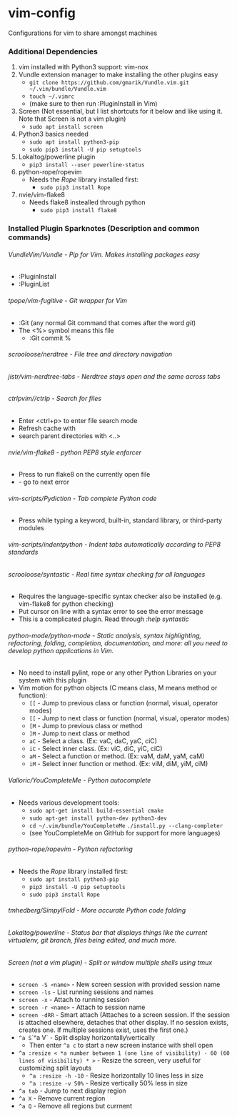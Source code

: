 # vim-config
Configurations for vim to share amongst machines

### Additional Dependencies
1. vim installed with Python3 support: vim-nox
2. Vundle extension manager to make installing the other plugins easy
    - `git clone https://github.com/gmarik/Vundle.vim.git ~/.vim/bundle/Vundle.vim`
    - `touch ~/.vimrc`
    - (make sure to then run :PluginInstall in Vim)
3. Screen (Not essential, but I list shortcuts for it below and like using it. Note that Screen is not a vim plugin)
    - `sudo apt install screen`
4. Python3 basics needed
    - `sudo apt install python3-pip`
    - `sudo pip3 install -U pip setuptools`
3. Lokaltog/powerline plugin
    - `pip3 install --user powerline-status`
4. python-rope/ropevim 
    - Needs the *Rope* library installed first:
        - `sudo pip3 install Rope`
5. nvie/vim-flake8
    - Needs flake8 instealled through python
        - `sudo pip3 install flake8`
       
### Installed Plugin Sparknotes (Description and common commands)
###### VundleVim/Vundle - Pip for Vim. Makes installing packages easy
- :PluginInstall
- :PluginList
###### tpope/vim-fugitive - Git wrapper for Vim
- :Git (any normal Git command that comes after the word *git*)
- The <%> symbol means this file
    - :Git commit %
###### scrooloose/nerdtree - File tree and directory navigation
###### jistr/vim-nerdtree-tabs - Nerdtree stays open and the same across tabs
###### ctrlpvim//ctrlp - Search for files
- Enter <ctrl+p> to enter file search mode
- Refresh cache with <F5>
- search parent directories with <..>
###### nvie/vim-flake8 - python PEP8 style enforcer
- Press <F7> to run flake8 on the currently open file
- <Enter> - go to next error
###### vim-scripts/Pydiction - Tab complete Python code
- Press <tab> while typing a keyword, built-in, standard library, or third-party modules
###### vim-scripts/indentpython - Indent tabs automatically according to PEP8 standards
###### scrooloose/syntastic - Real time syntax checking for all languages
- Requires the language-specific syntax checker also be installed (e.g. vim-flake8 for python checking)
- Put cursor on line with a syntax error to see the error message
- This is a complicated plugin. Read through *:help syntastic*
###### python-mode/python-mode - Static analysis, syntax highlighting, refactoring, folding, completion, documentation, and more: all you need to develop python applications in Vim.
- No need to install pylint, rope or any other Python Libraries on your system with this plugin
- Vim motion for python objects (C means class, M means method or function):
    - `[[` - Jump to previous class or function (normal, visual, operator modes)
    - `[[` - Jump to next class or function (normal, visual, operator modes)
    - `[M` - Jump to previous class or method
    - `]M` - Jump to next class or method
    - `aC` - Select a class. (Ex: vaC, daC, yaC, ciC)
    - `iC` - Select inner class. (Ex: viC, diC, yiC, ciC)
    - `aM` - Select a function or method. (Ex: vaM, daM, yaM, caM)
    - `iM` - Select inner function or method. (Ex: viM, diM, yiM, ciM)
###### Valloric/YouCompleteMe - Python autocomplete
- Needs various development tools:
    - `sudo apt-get install build-essential cmake`
    - `sudo apt-get install python-dev python3-dev`
    - `cd ~/.vim/bundle/YouCompleteMe` `./install.py --clang-completer`
    - (see YouCompleteMe on GitHub for support for more languages)
###### python-rope/ropevim - Python refactoring
- Needs the *Rope* library installed first:
    - `sudo apt install python3-pip`
    - `pip3 install -U pip setuptools`
    - `sudo pip3 install Rope`
###### tmhedberg/SimpylFold - More accurate Python code folding
###### Lokaltog/powerline - Status bar that displays things like the current virtualenv, git branch, files being edited, and much more.
###### Screen (not a vim plugin) - Split or window multiple shells using tmux
- `screen -S <name>` - New screen session with provided session name
- `screen -ls` - List running sessions and names
- `screen -x` - Attach to running session
- `screen -r <name>` - Attach to session name
- `screen -dRR` - Smart attach (Attaches to a screen session. If the session is attached elsewhere, detaches that other display. If no session exists, creates one. If multiple sessions exist, uses the first one.)
- `^a S`\`^a V` - Split display horizontally\vertically
    - Then enter `^a c` to start a new screen instance with shell open
- `^a :resize < *a number between 1 (one line of visibility) - 60 (60 lines of visibility) * >` - Resize the screen, very useful for customizing split layouts
    - `^a :resize -h -10` - Resize horizontally 10 lines less in size
    - `^a :resize -v 50%` - Resize vertically 50% less in size
- `^a tab` - Jump to next display region
- `^a X` - Remove current region 
- `^a Q` - Remove all regions but currnent
